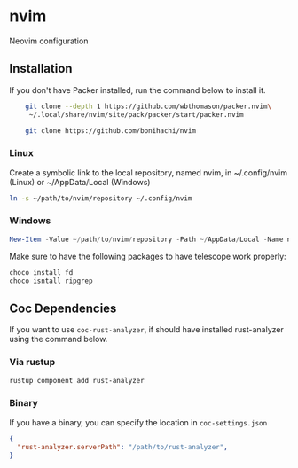 # nvim
Neovim configuration

## Installation

If you don't have Packer installed, run the command below to install it.

```bash
    git clone --depth 1 https://github.com/wbthomason/packer.nvim\
     ~/.local/share/nvim/site/pack/packer/start/packer.nvim
```

```bash
    git clone https://github.com/bonihachi/nvim
```

### Linux

Create a symbolic link to the local repository, named nvim, in ~/.config/nvim (Linux) or ~/AppData/Local (Windows)

```bash
ln -s ~/path/to/nvim/repository ~/.config/nvim
```

### Windows

```powershell
New-Item -Value ~/path/to/nvim/repository -Path ~/AppData/Local -Name nvim -ItemType SymbolicLink
```

Make sure to have the following packages to have telescope work properly:

```powershell
choco install fd
choco isntall ripgrep
```

## Coc Dependencies

If you want to use `coc-rust-analyzer`, if should have installed rust-analyzer using the command below.

### Via rustup

```zsh
rustup component add rust-analyzer
```

### Binary

If you have a binary, you can specify the location in `coc-settings.json`

```json
{
  "rust-analyzer.serverPath": "/path/to/rust-analyzer",
}
```
